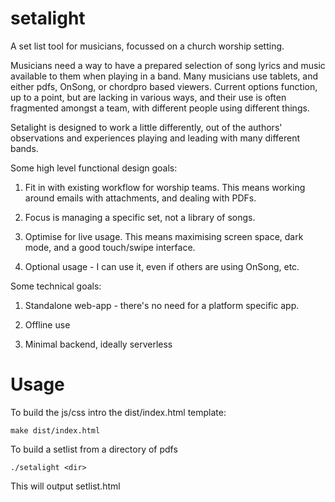 # setalight

A set list tool for musicians, focussed on a church worship setting.

Musicians need a way to have a prepared selection of song lyrics and
music available to them when playing in a band. Many musicians use
tablets, and either pdfs, OnSong, or chordpro based viewers. Current
options function, up to a point, but are lacking in various ways, and
their use is often fragmented amongst a team, with different people
using different things.


Setalight is designed to work a little differently, out of the authors'
observations and experiences playing and leading with many different
bands.


Some high level functional design goals:

1. Fit in with existing workflow for worship teams. This means working
   around emails with attachments, and dealing with PDFs.

2. Focus is managing a specific set, not a library of songs.

3. Optimise for live usage. This means maximising screen space, dark
   mode, and a good touch/swipe interface.

4. Optional usage - I can use it, even if others are using OnSong, etc.


Some technical goals:

1. Standalone web-app - there's no need for a platform specific app.

2. Offline use

3. Minimal backend, ideally serverless


# Usage

To build the js/css intro the dist/index.html template:

    make dist/index.html

To build a setlist from a directory of pdfs

    ./setalight <dir>

This will output setlist.html
